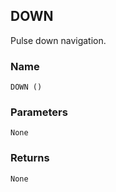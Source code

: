 ## DOWN

Pulse down navigation.


### Name

`DOWN ()`


### Parameters

`None`


### Returns

`None`